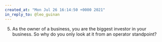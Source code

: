 ```yaml
---
created_at: "Mon Jul 26 16:14:50 +0000 2021"
in_reply_to: @leo_guinan
---
```


5. As the owner of a business, you are the biggest investor in your business. So why do you only look at it from an operator standpoint?
